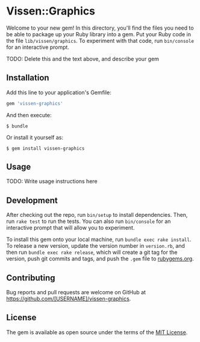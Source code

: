 # Vissen::Graphics

Welcome to your new gem! In this directory, you'll find the files you need to be able to package up your Ruby library into a gem. Put your Ruby code in the file `lib/vissen/graphics`. To experiment with that code, run `bin/console` for an interactive prompt.

TODO: Delete this and the text above, and describe your gem

## Installation

Add this line to your application's Gemfile:

```ruby
gem 'vissen-graphics'
```

And then execute:

    $ bundle

Or install it yourself as:

    $ gem install vissen-graphics

## Usage

TODO: Write usage instructions here

## Development

After checking out the repo, run `bin/setup` to install dependencies. Then, run `rake test` to run the tests. You can also run `bin/console` for an interactive prompt that will allow you to experiment.

To install this gem onto your local machine, run `bundle exec rake install`. To release a new version, update the version number in `version.rb`, and then run `bundle exec rake release`, which will create a git tag for the version, push git commits and tags, and push the `.gem` file to [rubygems.org](https://rubygems.org).

## Contributing

Bug reports and pull requests are welcome on GitHub at https://github.com/[USERNAME]/vissen-graphics.

## License

The gem is available as open source under the terms of the [MIT License](https://opensource.org/licenses/MIT).
